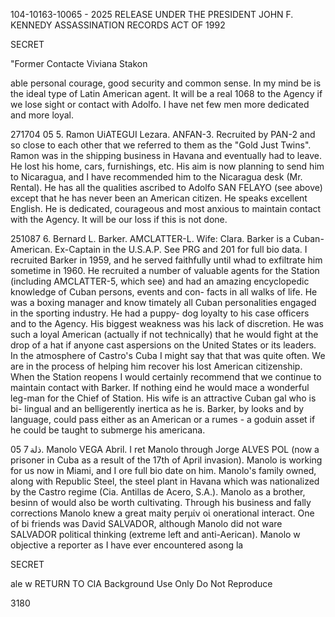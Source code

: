 104-10163-10065 - 2025 RELEASE UNDER THE PRESIDENT JOHN F. KENNEDY ASSASSINATION RECORDS ACT OF 1992

SECRET

"Former Contacte Viviana Stakon

able personal courage, good security and common sense. In my mind be
is the ideal type of Latin American agent. It will be a real 1068 to
the Agency if we lose sight or contact with Adolfo. I have net few men
more dedicated and more loyal.

271704
05
5. Ramon UiATEGUI Lezara. ANFAN-3. Recruited by PAN-2 and so
close to each other that we referred to them as the "Gold Just Twins".
Ramon was in the shipping business in Havana and eventually had to
leave. He lost his home, cars, furnishings, etc. His aim is now
planning to send him to Nicaragua, and I have recommended him to the
Nicaragua desk (Mr. Rental). He has all the qualities ascribed to
Adolfo SAN FELAYO (see above) except that he has never been an American
citizen. He speaks excellent English. He is dedicated, courageous and
most anxious to maintain contact with the Agency. It will be our loss
if this is not done.

251087
6. Bernard L. Barker. AMCLATTER-L. Wife: Clara. Barker is a
Cuban-American. Ex-Captain in the U.S.A.P. See PRG and 201 for full
bio data. I recruited Barker in 1959, and he served faithfully until
whad to exfiltrate him sometime in 1960. He recruited a number of
valuable agents for the Station (including AMCLATTER-5, which see) and
had an amazing encyclopedic knowledge of Cuban persons, events and con-
facts in all walks of life. He was a boxing manager and know timately
all Cuban personalities engaged in the sporting industry. He had a puppy-
dog loyalty to his case officers and to the Agency. His biggest weakness
was his lack of discretion. He was such a loyal American (actually if
not technically) that he would fight at the drop of a hat if anyone cast
aspersions on the United States or its leaders. In the atmosphere of
Castro's Cuba I might say that that was quite often. We are in the
process of helping him recover his lost American citizenship. When the
Station reopens I would certainly recommend that we continue to maintain
contact with Barker. If nothing eind he would mace a wonderful leg-man
for the Chief of Station. His wife is an attractive Cuban gal who is bi-
lingual and an belligerently inertica as he is. Barker, by looks and
by language, could pass either as an American or a rumes - a goduin
asset if he could be taught to submerge his americana.

05
ذلة
7. Manolo VEGA Abril. I ret Manolo through Jorge ALVES POL
(now a prisoner in Cuba as a result of the 17th of April invasion).
Manolo is working for us now in Miami, and I ore full bio
date on him. Manolo's family owned, along with Republic Steel, the
steel plant in Havana which was nationalized by the Castro regime (Cia.
Antillas de Acero, S.A.). Manolo as a brother, besinn of would
also be worth cultivating. Through his business and fally corrections
Manolo knew a great maity perμίν οἱ onerational interact. One of bi
friends was David SALVADOR, although Manolo did not ware SALVADOR
political thinking (extreme left and anti-Aerican). Manolo w
objective a reporter as I have ever encountered asong la

SECRET

ale w
RETURN TO CIA
Background Use Only
Do Not Reproduce

3180
